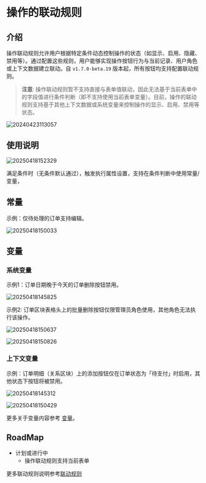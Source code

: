# 操作的联动规则

## 介绍

操作联动规则允许用户根据特定条件动态控制操作的状态（如显示、启用、隐藏、禁用等）。通过配置这些规则，用户能够实现操作按钮行为与当前记录、用户角色或上下文数据建立联动。自 `v1.7.0-beta.19` 版本起，所有按钮均支持配置联动规则。

> **注意**: 操作联动规则暂不支持直接与表单值联动，因此无法基于当前表单中的字段值进行条件判断（即不支持使用当前表单变量）。目前，操作的联动规则支持基于其他上下文数据或系统变量来控制操作的显示、启用、禁用等状态。

![20240423113057](https://static-docs.nocobase.com/20240423113057.png)

## 使用说明

![20250418152329](https://static-docs.nocobase.com/20250418152329.png)

满足条件时（无条件默认通过），触发执行属性设置，支持在条件判断中使用常量/变量，

## 常量

示例：仅待处理的订单支持编辑。

![20250418150033](https://static-docs.nocobase.com/20250418150033.png)

## 变量

### 系统变量

示例1：订单日期晚于今天的订单删除按钮禁用。

![20250418145825](https://static-docs.nocobase.com/20250418145825.png)

示例2: 订单区块表格头上的批量删除按钮仅限管理员角色使用，其他角色无法执行该操作。

![20250418150637](https://static-docs.nocobase.com/20250418150637.png)

![20250418150826](https://static-docs.nocobase.com/20250418150826.png)

### 上下文变量

示例：订单明细（关系区块）上的添加按钮仅在订单状态为「待支付」时启用，其他状态下按钮将被禁用。

![20250418145312](https://static-docs.nocobase.com/20250418145312.png)

![20250418150429](https://static-docs.nocobase.com/20250418150429.png)

更多关于变量内容参考 [变量](/handbook/ui/variables)。

## RoadMap

- 计划或进行中
  - 操作联动规则支持当前表单

更多联动规则说明参考[联动规则](/handbook/ui/linkage-rule)
